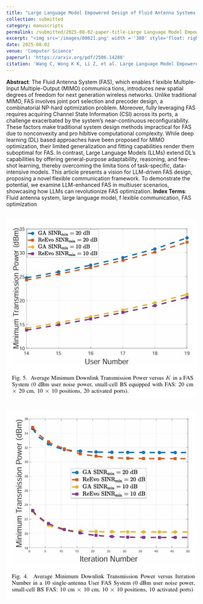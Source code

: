```yaml
---
title: "Large Language Model Empowered Design of Fluid Antenna Systems:Challenges, Frameworks, and Case Studies for 6G"
collection: submitted
category: manuscripts
permalink: /submitted/2025-08-02-paper-title-Large Language Model Empowered Design of Fluid Antenna Systems:Challenges, Frameworks, and Case Studies for 6G
excerpt: "<img src='/images/08021.png' width = '380' style='float: right; margin: 5px;'>The paper investigates the potential of Large Language Models (LLMs) in optimizing Fluid Antenna Systems (FAS) for 6G networks. It addresses key challenges such as channel extrapolation, flexible precoder design, and cooperative FAS optimization through a novel LLM-driven framework and case studies, demonstrating significant performance gains."
date: 2025-08-02
venue: 'Computer Science'
paperurl: 'https://arxiv.org/pdf/2506.14288'
citation: 'Wang C, Wong K K, Li Z, et al. Large Language Model Empowered Design of Fluid Antenna Systems: Challenges, Frameworks, and Case Studies for 6G[J]. arXiv preprint arXiv:2506.14288, 2025.'
---
```



**Abstract**: The Fluid Antenna System (FAS), which enables f lexible Multiple-Input Multiple-Output (MIMO) communica tions, introduces new spatial degrees of freedom for next generation wireless networks. Unlike traditional MIMO, FAS involves joint port selection and precoder design, a combinatorial NP-hard optimization problem. Moreover, fully leveraging FAS requires acquiring Channel State Information (CSI) across its ports, a challenge exacerbated by the system’s near-continuous reconfigurability. These factors make traditional system design methods impractical for FAS due to nonconvexity and pro hibitive computational complexity. While deep learning (DL) based approaches have been proposed for MIMO optimization, their limited generalization and fitting capabilities render them suboptimal for FAS. In contrast, Large Language Models (LLMs) extend DL’s capabilities by offering general-purpose adaptability, reasoning, and few-shot learning, thereby overcoming the limita tions of task-specific, data-intensive models. This article presents a vision for LLM-driven FAS design, proposing a novel flexible communication framework. To demonstrate the potential, we examine LLM-enhanced FAS in multiuser scenarios, showcasing how LLMs can revolutionize FAS optimization.
**Index Terms**: Fluid antenna system, large language model, f lexible communication, FAS optimization



<br/><img src='/images/0802.png' width = "600">

<br/><img src='/images/08022.png' width = "600">
